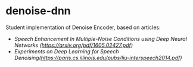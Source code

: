 # denoise-dnn
Student implementation of Denoise Encoder, based on articles:
* <i>Speech Enhancement In Multiple-Noise Conditions using Deep Neural Networks (https://arxiv.org/pdf/1605.02427.pdf)</i>
* <i>Experiments on Deep Learning for Speech Denoising(https://paris.cs.illinois.edu/pubs/liu-interspeech2014.pdf)</i>
